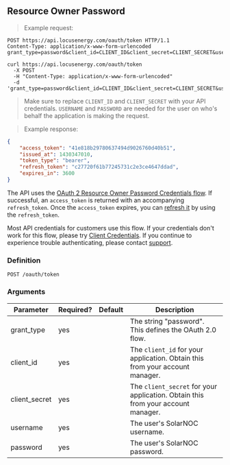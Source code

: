 ## Resource Owner Password

> Example request:

```http
POST https://api.locusenergy.com/oauth/token HTTP/1.1
Content-Type: application/x-www-form-urlencoded
grant_type=password&client_id=CLIENT_ID&client_secret=CLIENT_SECRET&username=USERNAME&password=PASSWORD
```

```shell
curl https://api.locusenergy.com/oauth/token 
  -X POST
  -H "Content-Type: application/x-www-form-urlencoded"
  -d 'grant_type=password&client_id=CLIENT_ID&client_secret=CLIENT_SECRET&username=USERNAME&password=PASSWORD'
```

> Make sure to replace `CLIENT_ID` and `CLIENT_SECRET` with your API credentials. `USERNAME` and `PASSWORD` are needed for the user on who's behalf the application is making the request.

> Example response:

```json
{
    "access_token": "41e818b29780637494d9026760d40b51",
    "issued_at": 1430347010,
    "token_type": "bearer",
    "refresh_token": "c27720f61b77245731c2e3ce4647ddad",
    "expires_in": 3600
}
```

The API uses the [OAuth 2 Resource Owner Password Credentials flow](https://tools.ietf.org/html/rfc6749#section-4.3). If successful, an `access_token` is returned with an accompanying `refresh_token`. Once the `access_token` expires, you can [refresh it](#refreshing-an-access-token) by using the `refresh_token`.

Most API credentials for customers use this flow. If your credentials don't work for this flow, please try [Client Credentials](#client-credentials). If you continue to experience trouble authenticating, please contact <a href="mailto:support@locusenergy.com">support</a>.

### Definition

`POST /oauth/token`

### Arguments

Parameter|Required?|Default|Description
---|---|---|---
grant_type|yes||The string "password". This defines the OAuth 2.0 flow.
client_id|yes||The `client_id` for your application. Obtain this from your account manager.
client_secret|yes||The `client_secret` for your application. Obtain this from your account manager.
username|yes||The user's SolarNOC username.
password|yes||The user's SolarNOC password.
